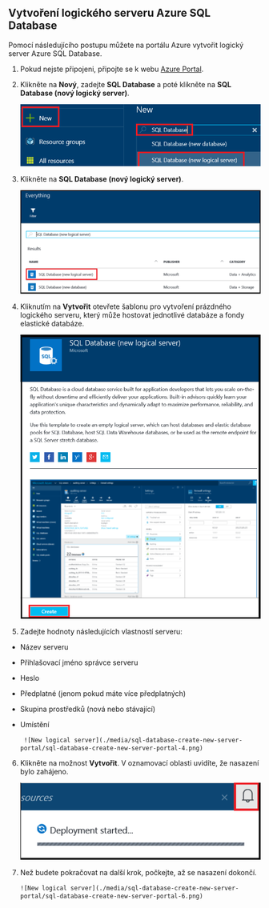 
<!--
includes/sql-database-create-new-server-portal.md

Latest Freshness check:  2016-04-11 , carlrab.

As of circa 2016-04-11, the following topics might include this include:
articles/sql-database/sql-database-get-started-tutorial.md

-->
## Vytvoření logického serveru Azure SQL Database

Pomocí následujícího postupu můžete na portálu Azure vytvořit logický server Azure SQL Database.

1. Pokud nejste připojeni, připojte se k webu [Azure Portal](http://portal.azure.com).
2. Klikněte na **Nový**, zadejte **SQL Database** a poté klikněte na **SQL Database (nový logický server)**.

      ![Nový logický server](./media/sql-database-create-new-server-portal/sql-database-create-new-server-portal-1.png)

3. Klikněte na **SQL Database (nový logický server)**.

      ![Nový logický server](./media/sql-database-create-new-server-portal/sql-database-create-new-server-portal-2.png)

4. Kliknutím na **Vytvořit** otevřete šablonu pro vytvoření prázdného logického serveru, který může hostovat jednotlivé databáze a fondy elastické databáze.

      ![Nový logický server](./media/sql-database-create-new-server-portal/sql-database-create-new-server-portal-3.png)

5. Zadejte hodnoty následujících vlastností serveru:

 - Název serveru
 - Přihlašovací jméno správce serveru
 - Heslo
 - Předplatné (jenom pokud máte více předplatných)
 - Skupina prostředků (nová nebo stávající)
 - Umístění

        ![New logical server](./media/sql-database-create-new-server-portal/sql-database-create-new-server-portal-4.png)

6.  Klikněte na možnost **Vytvořit**. V oznamovací oblasti uvidíte, že nasazení bylo zahájeno.

       ![Nový logický server](./media/sql-database-create-new-server-portal/sql-database-create-new-server-portal-5.png)

7. Než budete pokračovat na další krok, počkejte, až se nasazení dokončí.

       ![New logical server](./media/sql-database-create-new-server-portal/sql-database-create-new-server-portal-6.png)



<!--HONumber=sep16_HO1-->



